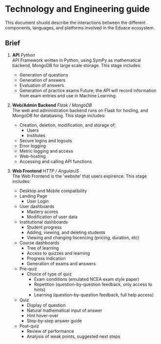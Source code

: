 # Technology and Engineering guide

This document shuold describe the interactions between the different components, languages, and platforms involved in the Eduace ecosystem.

## Brief

1. **API** *Python* <br />
API Framework written in Python, using SymPy as mathematical backend, MongoDB for large scale storage. This stage includes:
    - Generation of questions
    - Generation of answers
    - Evaluation of answers
    - Generation of practice exams
    Future; the API will record information from exam entries and use in Machine Learning.

2. **Web/Admin Backend** *Flask / MongoDB*<br />
The web and administration backend runs on Flask for hosting, and MongoDB for databasing. This stage includes:
    - Creation, deletion, modification, and storage of;
        - Users
        - Institutes
    - Secure logins and logouts
    - Error logging
    - Metric logging and access
    - Web-hosting
    - Accessing and calling API functions

3. **Web Frontend** *HTTP / AngularJS*<br />
The Web Frontend is the 'website' that users expirence. This stage includes:
    - Desktop and Mobile compatibility
    - Landing Page
        - User Login
    - User dashboards
        - Mastery scores
        - Modification of user data
    - Institutional dashboards
        - Student progress
        - Adding, viewing, and deleting students
        - Viewing and changing liscencing (pricing, duration, etc)
    - Course dashboards
        - Tree of learning
        - Access to quizzes and learning
        - Progress indication
        - Generation of exams and answers
    - Pre-quiz
        - Choice of type of quiz
            - Exam conditions (emulated NCEA exam style paper)
            - Repetition (question-by-question feedback, only access to hints)
            - Learning (question-by-question feedback, full help access)
    - Quiz
        - Display of question
        - Natural mathematical input of answer
        - Hint hover-over
        - Step-by-step answer guide
    - Post-quiz
        - Review of performance
        - Analysis of weak points, suggested next steps